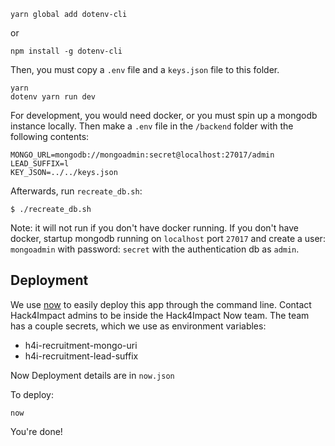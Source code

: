 ```
yarn global add dotenv-cli
```

or

```
npm install -g dotenv-cli
```

Then, you must copy a `.env` file and a `keys.json` file to this folder.

```
yarn
dotenv yarn run dev
```

For development, you would need docker, or you must spin up a mongodb instance locally. Then make a `.env` file in the `/backend` folder with the following contents:
```
MONGO_URL=mongodb://mongoadmin:secret@localhost:27017/admin
LEAD_SUFFIX=l
KEY_JSON=../../keys.json
```

Afterwards, run `recreate_db.sh`:
```
$ ./recreate_db.sh
```
Note: it will not run if you don't have docker running. If you don't have docker, startup mongodb running on `localhost` port `27017` and create a user: `mongoadmin` with password: `secret` with the authentication db as `admin`.

## Deployment

We use [now](https://zeit.co/now) to easily deploy this app through the command line. Contact Hack4Impact admins to be inside the Hack4Impact Now team. The team has a couple secrets, which we use as environment variables:

- h4i-recruitment-mongo-uri
- h4i-recruitment-lead-suffix

Now Deployment details are in `now.json`

To deploy:

```
now
```

You're done!
